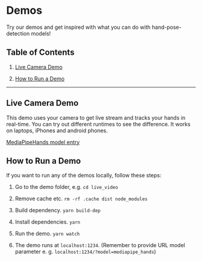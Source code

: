 # Demos

Try our demos and get inspired with what you can do with hand-pose-detection models!

## Table of Contents
1. [Live Camera Demo](#live-camera-demo)

2. [How to Run a Demo](#how-to-run-a-demo)

-------------------------------------------------------------------------------

## Live Camera Demo
This demo uses your camera to get live stream and tracks your hands in real-time.
You can try out different runtimes to see the difference. It
works on laptops, iPhones and android phones.

[MediaPipeHands model entry](https://storage.googleapis.com/tfjs-models/demos/hand-pose-detection/index.html?model=mediapipe_hands)

## How to Run a Demo
If you want to run any of the demos locally, follow these steps:

1. Go to the demo folder, e.g. `cd live_video`

2. Remove cache etc. `rm -rf .cache dist node_modules`

3. Build dependency. `yarn build-dep`

4. Install dependencies. `yarn`

5. Run the demo. `yarn watch`

6. The demo runs at `localhost:1234`. (Remember to provide URL model parameter e. g. `localhost:1234/?model=mediapipe_hands`)
